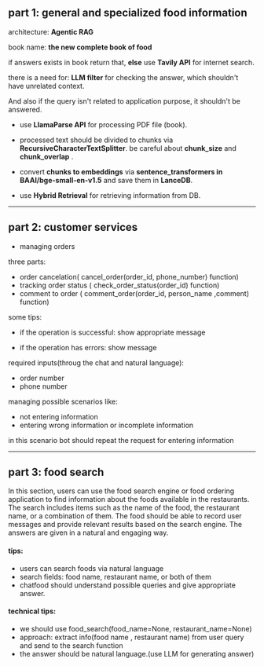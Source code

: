 ## part 1: general and specialized food information

architecture: **Agentic RAG**

book name: **the new complete book of food**

if answers exists in book return that, **else** use **Tavily API** for internet search.

there is a need for: **LLM filter** for checking the answer, which shouldn't have unrelated context.

And also if the query isn't related to application purpose, it shouldn't be answered.


- use **LlamaParse API** for processing PDF file (book).

- processed text should be divided to chunks via **RecursiveCharacterTextSplitter**. be careful about **chunk_size** and **chunk_overlap** .

- convert **chunks to embeddings** via **sentence_transformers in BAAI/bge-small-en-v1.5** and save them in **LanceDB**.

- use **Hybrid Retrieval** for retrieving information from DB.


---

## part 2: customer services

- managing orders


three parts:
- order cancelation(    cancel_order(order_id, phone_number)     function)
- tracking order status (     check_order_status(order_id)    function)
- comment to order (      comment_order(order_id, person_name ,comment)      function)

some tips:

- if the operation is successful: show appropriate message

- if the operation has errors: show message

required inputs(throug the chat and natural language):

- order number
- phone number

managing possible scenarios like:

- not entering information
- entering wrong information or incomplete information

in this scenario bot should repeat the request for entering information


---


## part 3: food search

In this section, users can use the food search engine or food ordering application to find information about the foods available in the restaurants. The search includes items such as the name of the food, the restaurant name, or a combination of them. The food should be able to record user messages and provide relevant results based on the search engine. The answers are given in a natural and engaging way.

#### tips:

- users can search foods via natural language
- search fields: food name, restaurant name, or both of them
- chatfood should understand possible queries and give appropriate answer.


#### technical tips:

- we should use food_search(food_name=None, restaurant_name=None)
- approach: extract info(food name , restaurant name) from user query and send to the search function
- the answer should be natural language.(use LLM for generating answer)